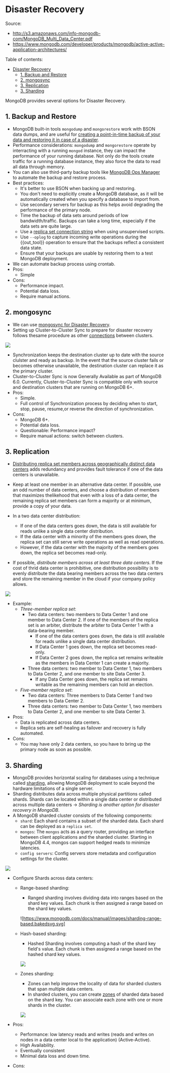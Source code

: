 # Disaster Recovery

Source:

- <http://s3.amazonaws.com/info-mongodb-com/MongoDB_Multi_Data_Center.pdf>
- <https://www.mongodb.com/developer/products/mongodb/active-active-application-architectures/>

Table of contents:

- [Disaster Recovery](#disaster-recovery)
  - [1. Backup and Restore](#1-backup-and-restore)
  - [2. mongosync](#2-mongosync)
  - [3. Replication](#3-replication)
  - [3. Sharding](#3-sharding)

MongoDB provides several options for Disaster Recovery.

## 1. Backup and Restore

- MongoDB built-in tools `mongodump` and `mongorestore` work with BSON data dumps, and are useful for [creating a point-in-time backup of your data and restoring it in case of a disaster](https://www.mongodb.com/docs/manual/tutorial/backup-and-restore-tools/).
- Performance considerations: `mongodump` and `mongorestore` operate by interracting with a running `mongod` instance, they can impact the performance of your running database. Not only do the tools create traffic for a running database instance, they also force the data to read all data through memory.
- You can also use third-party backup tools like [MongoDB Ops Manager](https://www.mongodb.com/docs/ops-manager/current/tutorial/nav/backup-use/) to automate the backup and restore process.
- Best practices:
  - It's better to use BSON when backing up and restoring.
  - You don't need to explicitly create a MongoDB database, as it will be automatically created when you specify a database to import from.
  - Use secondary servers for backup as this helps avoid degrading the performance of the primary node.
  - Time the backup of data sets around periods of low bandwidth/traffic. Backups can take a long time, especially if the data sets are quite large.
  - Use a [replica set connection string](https://docs.mongodb.com/manual/reference/connection-string/) when using unsupervised scripts.
  - Use `--oplog` to capture incoming write operations during the {{out_tool}} operation to ensure that the backups reflect a consistent data state.
  - Ensure that your backups are usable by restoring them to a test MongoDB deployment.
- We can automate backup process using crontab.
- Pros:
  - Simple
- Cons:
  - Performance impact.
  - Potential data loss.
  - Require manual actions.

## 2. mongosync

- We can use [mongosync for Disaster Recovery](https://www.mongodb.com/docs/cluster-to-cluster-sync/current/reference/disaster-recovery/).
- Setting up Cluster-to-Cluster Sync to prepare for disaster recovery follows thesame procedure as other [connections](https://www.mongodb.com/docs/cluster-to-cluster-sync/current/connecting/#std-label-c2c-connecting) between clusters.

![](https://webimages.mongodb.com/_com_assets/cms/l3vrj3vkdvt6vwze2-Screen%20Shot%202022-06-01%20at%209.47.40%20AM.png?auto=format%252Ccompress)

- Synchronization keeps the destination cluster up to date with the source clulster and ready as backup. In the event that the source cluster fails or becomes otherwise unavailable, the destination cluster can replace it as the primary cluster.
- Cluster-to-Cluster Sync is now Generally Available as part of MongoDB 6.0. Currently, Cluster-to-Cluster Sync is compatible only with source and destination clusters that are running on MongoDB 6+.
- Pros:
  - Simple.
  - Full control of Synchronization process by deciding when to start, stop, pause, resume,or reverse the direction of synchronization.
- Cons:
  - MongoDB 6+.
  - Potential data loss.
  - Questionable: Performance impact?
  - Require manual actions: switch between clusters.

## 3. Replication

- [Distributing replica set members across geographically distinct data centers](https://www.mongodb.com/docs/manual/core/replica-set-architecture-geographically-distributed/) adds redundancy and provides fault tolerance if one of the data centers is unavailable.
- Keep at least one member in an alternative data center. If possible, use an odd number of data centers, and choose a distribution of members that maximizes thelikehood that even with a loss of a data center, the remaining replica set members can form a majority or at minimum, provide a copy of your data.
- In a two data center distribution:

  - If one of the data centers goes down, the data is still available for reads unlike a single data center distribution.
  - If the data center with a minority of the members goes down, the replica set can still serve write operations as well as read operations.
  - However, if the data center with the majority of the members goes down, the replica set becomes read-only.

- If possible, _distribute members across at least three data centers_. If the cost of thrid data center is prohibitive, one distribution possibility is to evenly distribute the data bearing members across the two data centers and store the remaining member in the cloud if your company policy allows.

![](https://www.mongodb.com/docs/manual/images/replica-set-three-data-centers.bakedsvg.svg)

- Example:
  - _Three-member replica set_:
    - Two data centers: two members to Data Center 1 and one member to Data Center 2. If one of the members of the replica set is an arbiter, distribute the arbiter to Data Center 1 with a data-bearing member.
      - If one of the data centers goes down, the data is still available for reads unlike a single data center distribution.
      - If Data Center 1 goes down, the replica set becomes read-only.
      - If Data Center 2 goes down, the replica set remains writeable as the members in Data Center 1 can create a majority.
    - Three data centers: two member to Data Center 1, two members to Data Center 2, and one member to site Data Center 3.
      - If any Data Center goes down, the replica set remains writable as the remaining members can hold an election.
  - _Five-member replica set_:
    - Two data centers: Three members to Data Center 1 and two members to Data Center 2.
    - Three data centers: two member to Data Center 1, two members to Data Center 2, and one member to site Data Center 3.
- Pros:
  - Data is replicated across data centers.
  - Replica sets are self-healing as failover and recovery is fully automated.
- Cons:
  - You may have only 2 data centers, so you have to bring up the primary node as soon as possible.

## 3. Sharding

- MongoDB provides horizontal scaling for databases using a technique called [sharding](https://docs.mongodb.org/manual/core/sharding-introduction/), allowing MongoDB deployment to scale beyond the hardware limitations of a single server.
- Sharding distributes data across multiple physical partitions called shards. Shards can be located within a single data center or distributed across multiple data centers -> _Sharding is another option for disaster recovery in MongoDB_.
- A MongoDB sharded cluster consists of the following components:
  - `shard`: Each shard contains a subset of the sharded data. Each shard can be deployed as a `replica set`.
  - `mongos`: The `mongos` acts as a query router, providing an interface between client applications and the sharded cluster. Starting in MongoDB 4.4, mongos can support hedged reads to minimize latencies.
  - `config servers`: Config servers store metadata and configuration settings for the cluster.

![](https://www.mongodb.com/docs/manual/images/sharded-cluster-production-architecture.bakedsvg.svg)

- Configure Shards across data centers:

  - Range-based sharding:

    - Ranged sharding involves dividing data into ranges based on the shard key values. Each chunk is then assigned a range based on the shard key values.

    ![https://www.mongodb.com/docs/manual/images/sharding-range-based.bakedsvg.svg]

  - Hash-based sharding:

    - Hashed Sharding involves computing a hash of the shard key field's value. Each chunk is then assigned a range based on the hashed shard key values.

    ![](https://www.mongodb.com/docs/manual/images/sharding-hash-based.bakedsvg.svg)

  - Zones sharding:

    - Zones can help improve the locality of data for sharded clusters that span multiple data centers.
    - In sharded clusters, you can create [zones](https://www.mongodb.com/docs/manual/reference/glossary/#std-term-zone) of sharded data based on the shard key. You can associate each zone with one or more shards in the cluster.

    ![](https://www.mongodb.com/docs/manual/images/sharded-cluster-zones.bakedsvg.svg)

- Pros:
  - Performance: low latency reads and writes (reads and writes on nodes in a data center local to the application) (Active-Active).
  - High Availability.
  - Eventually consistent
  - Minimal data loss and down time.
- Cons:
